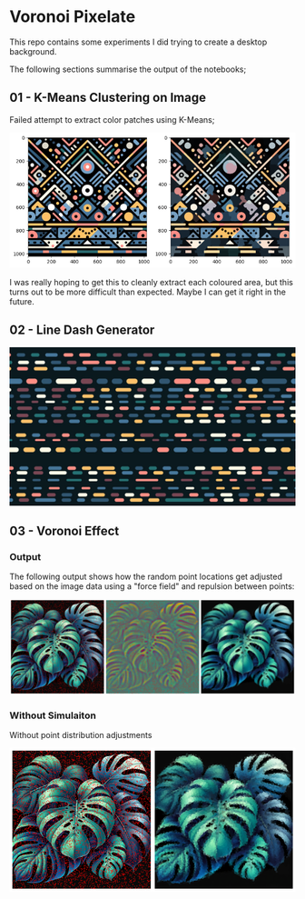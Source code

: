 # Voronoi Pixelate

This repo contains some experiments I did trying to create a desktop background.

The following sections summarise the output of the notebooks;

## 01 - K-Means Clustering on Image

Failed attempt to extract color patches using K-Means;

![kmeans](./readme-extras/failed_kmeans.png)

I was really hoping to get this to cleanly extract each coloured area, but this turns out to be  more difficult than expected. Maybe I can get it right in the future.

## 02 - Line Dash Generator

![line dash preview](./readme-extras/line_dash.jpg)

## 03 - Voronoi Effect

### Output

The following output shows how the random point locations get adjusted based on the image data using a "force field" and repulsion between points:

![preview](./readme-extras/process.png)

### Without Simulaiton

Without point distribution adjustments

![preview plain](./readme-extras/process_without_certificate.png)
